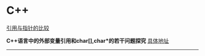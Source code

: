 # C++

[引用与指针的比较](https://www.cnblogs.com/kingln/archive/2008/03/29/1129118.html) 

**C++语言中的外部变量引用和char[],char*的若干问题探究**
[具体地址](https://blog.csdn.net/u012260341/article/details/79586773) 

******